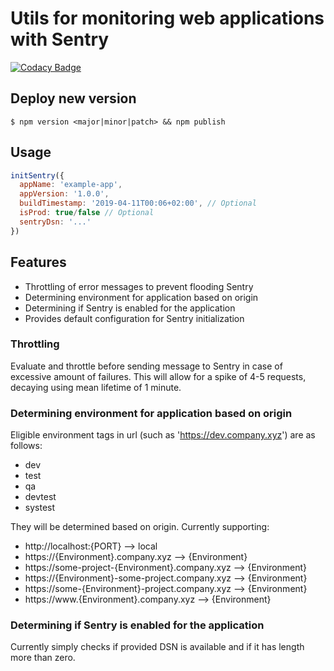 # Utils for monitoring web applications with Sentry

[![Codacy Badge](https://api.codacy.com/project/badge/Grade/7cb78cd9dd9440a48ff6b5646a2fa3cb)](https://www.codacy.com/app/oyvindym/sentry-utils-js?utm_source=github.com&utm_medium=referral&utm_content=capraconsulting/sentry-utils-js&utm_campaign=Badge_Grade)

## Deploy new version

```
$ npm version <major|minor|patch> && npm publish
```

## Usage

```javascript
initSentry({
  appName: 'example-app',
  appVersion: '1.0.0',
  buildTimestamp: '2019-04-11T00:06+02:00', // Optional
  isProd: true/false // Optional
  sentryDsn: '...'
})
```

## Features

- Throttling of error messages to prevent flooding Sentry
- Determining environment for application based on origin
- Determining if Sentry is enabled for the application
- Provides default configuration for Sentry initialization

### Throttling

Evaluate and throttle before sending message to Sentry in case of excessive amount of failures. This will allow for a spike of 4-5 requests, decaying using mean lifetime of 1 minute.

### Determining environment for application based on origin

Eligible environment tags in url (such as 'https://dev.company.xyz') are as follows:

- dev
- test
- qa
- devtest
- systest

They will be determined based on origin. Currently supporting:

- http://localhost:{PORT} --> local
- https://{Environment}.company.xyz --> {Environment}
- https://some-project-{Environment}.company.xyz --> {Environment}
- https://{Environment}-some-project.company.xyz --> {Environment}
- https://some-{Environment}-project.company.xyz --> {Environment}
- https://www.{Environment}.company.xyz --> {Environment}

### Determining if Sentry is enabled for the application

Currently simply checks if provided DSN is available and if it has length more than zero.
